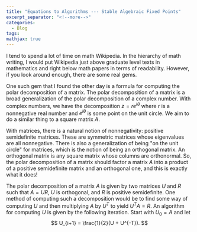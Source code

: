 ```yaml
---
title: "Equations to Algorithms --- Stable Algebraic Fixed Points"
excerpt_separator: "<!--more-->"
categories:
  - Blog
tags:
mathjax: true
---
```


I tend to spend a lot of time on math Wikipedia. In the hierarchy of math writing, I would put Wikipedia just above graduate level texts in mathematics and right below math papers in terms of readability. However, if you look around enough, there are some real gems.

One such gem that I found the other day is a formula for computing the polar decomposition of a matrix. The polar decomposition of a matrix is a broad generalization of the polar decomposition of a complex number. With complex numbers, we have the decomposition $z = re^{i\theta}$ where $r$ is a nonnegative real number and $e^{i\theta}$ is some point on the unit circle. We aim to do a similar thing to a square matrix $A$.

With matrices, there is a natural notion of nonnegativity: positive semidefinite matrices. These are symmetric matrices whose eigenvalues are all nonnegative. There is also a generalization of being "on the unit circle" for matrices, which is the notion of being an orthogonal matrix. An orthogonal matrix is any square matrix whose columns are orthonormal. So, the polar decomposition of a matrix should factor a matrix $A$ into a product of a positive semidefinite matrix and an orthogonal one, and this is exactly what it does!

The polar decomposition of a matrix $A$ is given by two matrices $U$ and $R$ such that $A = UR$, $U$ is orthogonal, and $R$ is positive semidefinite. One method of computing such a decomposition would be to find some way of computing $U$ and then multiplying $A$ by $U^T$ to yield $U^T A = R$. An algorithm for computing $U$ is given by the following iteration. Start with $U_0 = A$ and let
$$
U_{i+1} = \frac{1}{2}(U + U^{-T}).
$$